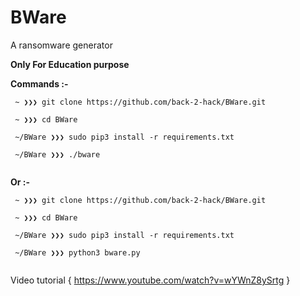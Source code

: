 # BWare
A ransomware generator

**Only For Education purpose**

**Commands :-**
```
 ~ ❯❯❯ git clone https://github.com/back-2-hack/BWare.git
 
 ~ ❯❯❯ cd BWare
 
 ~/BWare ❯❯❯ sudo pip3 install -r requirements.txt
 
 ~/BWare ❯❯❯ ./bware
 
 ```
**Or :-**

```
 ~ ❯❯❯ git clone https://github.com/back-2-hack/BWare.git
 
 ~ ❯❯❯ cd BWare
 
 ~/BWare ❯❯❯ sudo pip3 install -r requirements.txt
 
 ~/BWare ❯❯❯ python3 bware.py
 
 ```


Video tutorial {
https://www.youtube.com/watch?v=wYWnZ8ySrtg
}
